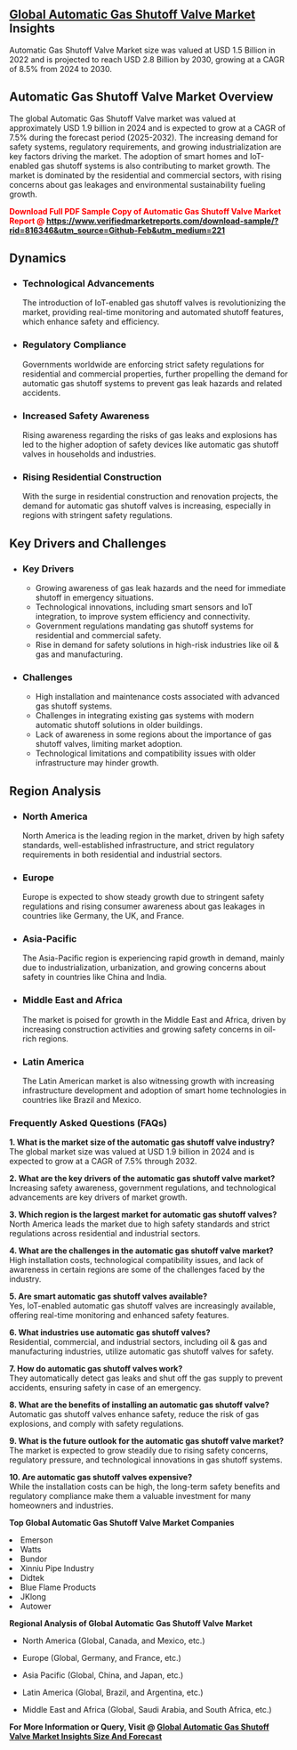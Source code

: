 <h2><a href="https://www.verifiedmarketreports.com/download-sample/?rid=816346&amp;utm_source=Github&amp;utm_medium=221" target="_blank">Global Automatic Gas Shutoff Valve Market</a> Insights</h2><p>Automatic Gas Shutoff Valve Market size was valued at USD 1.5 Billion in 2022 and is projected to reach USD 2.8 Billion by 2030, growing at a CAGR of 8.5% from 2024 to 2030.</p><p> <h2>Automatic Gas Shutoff Valve Market Overview</h2> <p>The global Automatic Gas Shutoff Valve market was valued at approximately USD 1.9 billion in 2024 and is expected to grow at a CAGR of 7.5% during the forecast period (2025-2032). The increasing demand for safety systems, regulatory requirements, and growing industrialization are key factors driving the market. The adoption of smart homes and IoT-enabled gas shutoff systems is also contributing to market growth. The market is dominated by the residential and commercial sectors, with rising concerns about gas leakages and environmental sustainability fueling growth.</p> <p><strong><p><span class=""><span style="color: #ff0000;"><strong>Download Full PDF Sample Copy of Automatic Gas Shutoff Valve Market Report</strong> @ </span><a href="https://www.verifiedmarketreports.com/download-sample/?rid=816346&amp;utm_source=Github-Feb&amp;utm_medium=221" target="_blank">https://www.verifiedmarketreports.com/download-sample/?rid=816346&amp;utm_source=Github-Feb&amp;utm_medium=221</a></span></p></strong></p> <h2>Dynamics</h2> <ul> <li><h3>Technological Advancements</h3> The introduction of IoT-enabled gas shutoff valves is revolutionizing the market, providing real-time monitoring and automated shutoff features, which enhance safety and efficiency. </li> <li><h3>Regulatory Compliance</h3> Governments worldwide are enforcing strict safety regulations for residential and commercial properties, further propelling the demand for automatic gas shutoff systems to prevent gas leak hazards and related accidents. </li> <li><h3>Increased Safety Awareness</h3> Rising awareness regarding the risks of gas leaks and explosions has led to the higher adoption of safety devices like automatic gas shutoff valves in households and industries. </li> <li><h3>Rising Residential Construction</h3> With the surge in residential construction and renovation projects, the demand for automatic gas shutoff valves is increasing, especially in regions with stringent safety regulations. </li> </ul> <h2>Key Drivers and Challenges</h2> <ul> <li><h3>Key Drivers</h3> <ul> <li>Growing awareness of gas leak hazards and the need for immediate shutoff in emergency situations.</li> <li>Technological innovations, including smart sensors and IoT integration, to improve system efficiency and connectivity.</li> <li>Government regulations mandating gas shutoff systems for residential and commercial safety.</li> <li>Rise in demand for safety solutions in high-risk industries like oil & gas and manufacturing.</li> </ul> </li> <li><h3>Challenges</h3> <ul> <li>High installation and maintenance costs associated with advanced gas shutoff systems.</li> <li>Challenges in integrating existing gas systems with modern automatic shutoff solutions in older buildings.</li> <li>Lack of awareness in some regions about the importance of gas shutoff valves, limiting market adoption.</li> <li>Technological limitations and compatibility issues with older infrastructure may hinder growth.</li> </ul> </li> </ul> <h2>Region Analysis</h2> <ul> <li><h3>North America</h3> North America is the leading region in the market, driven by high safety standards, well-established infrastructure, and strict regulatory requirements in both residential and industrial sectors. </li> <li><h3>Europe</h3> Europe is expected to show steady growth due to stringent safety regulations and rising consumer awareness about gas leakages in countries like Germany, the UK, and France. </li> <li><h3>Asia-Pacific</h3> The Asia-Pacific region is experiencing rapid growth in demand, mainly due to industrialization, urbanization, and growing concerns about safety in countries like China and India. </li> <li><h3>Middle East and Africa</h3> The market is poised for growth in the Middle East and Africa, driven by increasing construction activities and growing safety concerns in oil-rich regions. </li> <li><h3>Latin America</h3> The Latin American market is also witnessing growth with increasing infrastructure development and adoption of smart home technologies in countries like Brazil and Mexico.</li> </ul> <h3>Frequently Asked Questions (FAQs)</h3> <p><strong>1. What is the market size of the automatic gas shutoff valve industry?</strong><br>The global market size was valued at USD 1.9 billion in 2024 and is expected to grow at a CAGR of 7.5% through 2032.</p> <p><strong>2. What are the key drivers of the automatic gas shutoff valve market?</strong><br>Increasing safety awareness, government regulations, and technological advancements are key drivers of market growth.</p> <p><strong>3. Which region is the largest market for automatic gas shutoff valves?</strong><br>North America leads the market due to high safety standards and strict regulations across residential and industrial sectors.</p> <p><strong>4. What are the challenges in the automatic gas shutoff valve market?</strong><br>High installation costs, technological compatibility issues, and lack of awareness in certain regions are some of the challenges faced by the industry.</p> <p><strong>5. Are smart automatic gas shutoff valves available?</strong><br>Yes, IoT-enabled automatic gas shutoff valves are increasingly available, offering real-time monitoring and enhanced safety features.</p> <p><strong>6. What industries use automatic gas shutoff valves?</strong><br>Residential, commercial, and industrial sectors, including oil & gas and manufacturing industries, utilize automatic gas shutoff valves for safety.</p> <p><strong>7. How do automatic gas shutoff valves work?</strong><br>They automatically detect gas leaks and shut off the gas supply to prevent accidents, ensuring safety in case of an emergency.</p> <p><strong>8. What are the benefits of installing an automatic gas shutoff valve?</strong><br>Automatic gas shutoff valves enhance safety, reduce the risk of gas explosions, and comply with safety regulations.</p> <p><strong>9. What is the future outlook for the automatic gas shutoff valve market?</strong><br>The market is expected to grow steadily due to rising safety concerns, regulatory pressure, and technological innovations in gas shutoff systems.</p> <p><strong>10. Are automatic gas shutoff valves expensive?</strong><br>While the installation costs can be high, the long-term safety benefits and regulatory compliance make them a valuable investment for many homeowners and industries.</p> </p><p><strong>Top Global Automatic Gas Shutoff Valve Market Companies</strong></p><div data-test-id=""><p><li>Emerson</li><li> Watts</li><li> Bundor</li><li> Xinniu Pipe Industry</li><li> Didtek</li><li> Blue Flame Products</li><li> JKlong</li><li> Autower</li></p><div><strong>Regional Analysis of&nbsp;Global Automatic Gas Shutoff Valve Market</strong></div><ul><li dir="ltr"><p dir="ltr">North America&nbsp;(Global, Canada, and Mexico, etc.)</p></li><li dir="ltr"><p dir="ltr">Europe (Global, Germany, and France, etc.)</p></li><li dir="ltr"><p dir="ltr">Asia Pacific&nbsp;(Global, China, and Japan, etc.)</p></li><li dir="ltr"><p dir="ltr">Latin America&nbsp;(Global, Brazil, and Argentina, etc.)</p></li><li dir="ltr">Middle East and Africa&nbsp;(Global, Saudi Arabia, and South Africa, etc.)</li></ul><p><strong>For More Information or Query, Visit @&nbsp;</strong><strong><a href="https://www.verifiedmarketreports.com/product/automatic-gas-shutoff-valve-market/?utm_source=Github&amp;utm_medium=221" target="_blank">Global Automatic Gas Shutoff Valve Market Insights Size And Forecast</a></strong></p></div>
